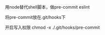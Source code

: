 用node替代shell脚本，做pre-commit eslint

将pre-commit放在.git/hooks下

开启写入权限 chmod -x ./.git/hooks/pre-commit 
